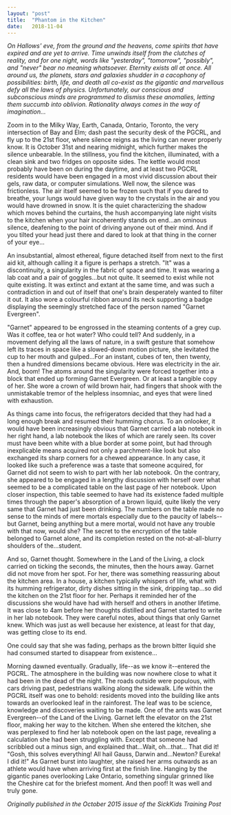 ```yaml
---
layout: "post"
title:  "Phantom in the Kitchen"
date:   2018-11-04
---
```


*On Hallows' eve, from the ground and the heavens, come spirits that have expired 
and are yet to arrive. Time unwinds itself from the clutches of reality, and for 
one night, words like "yesterday", "tomorrow", "possibly", and "never" bear no 
meaning whatsoever. Eternity exists all at once. All around us, the planets, 
stars and galaxies shudder in a cacophony of possibilities: birth, life, and 
death all co-exist as the gigantic and marvellous defy all the laws of physics. 
Unfortunately, our conscious and subconscious minds are programmed to dismiss 
these anomalies, letting them succumb into oblivion. Rationality always comes in 
the way of imagination...*

Zoom in to the Milky Way, Earth, Canada, Ontario, Toronto, the very intersection 
of Bay and Elm; dash past the security desk of the PGCRL, and fly up to the 21st 
floor, where silence reigns as the living can never properly know. It is October 
31st and nearing midnight, which further makes the silence unbearable. In the 
stillness, you find the kitchen, illuminated, with a clean sink and two fridges 
on opposite sides. The kettle would most probably have been on during the 
daytime, and at least two PGCRL residents would have been engaged in a most 
vivid discussion about their gels, raw data, or computer simulations. Well now, 
the silence was frictionless. The air itself seemed to be frozen such that if 
you dared to breathe, your lungs would have given way to the crystals in the air 
and you would have drowned in snow. It is the quiet characterizing the shadow 
which moves behind the curtains, the hush accompanying late night visits to the 
kitchen when your hair incoherently stands on end...an ominous silence, deafening 
to the point of driving anyone out of their mind. And if you tilted your head 
just there and dared to look at that thing in the corner of your eye...

An insubstantial, almost ethereal, figure detached itself from next to the first 
aid kit, although calling it a figure is perhaps a stretch. "It" was a 
discontinuity, a singularity in the fabric of space and time. It was wearing a 
lab coat and a pair of goggles...but not quite. It seemed to exist while not quite 
existing. It was extinct and extant at the same time, and was such a 
contradiction in and out of itself that one's brain desperately wanted to filter 
it out. It also wore a colourful ribbon around its neck supporting a badge 
displaying the seemingly stretched face of the person named "Garnet Evergreen".

"Garnet" appeared to be engrossed in the steaming contents of a grey cup. Was it 
coffee, tea or hot water? Who could tell? And suddenly, in a movement defying 
all the laws of nature, in a swift gesture that somehow left its traces in space 
like a slowed-down motion picture, she levitated the cup to her mouth and 
gulped...For an instant, cubes of ten, then twenty, then a hundred dimensions 
became obvious. Here was electricity in the air. And, boom! The atoms around the 
singularity were forced together into a block that ended up forming Garnet 
Evergreen. Or at least a tangible copy of her. She wore a crown of wild brown 
hair, had fingers that shook with the unmistakable tremor of the helpless 
insomniac, and eyes that were lined with exhaustion.

As things came into focus, the refrigerators decided that they had had a long 
enough break and resumed their humming chorus. To an onlooker, it would have 
been increasingly obvious that Garnet carried a lab notebook in her right hand, 
a lab notebook the likes of which are rarely seen. Its cover must have been 
white with a blue border at some point, but had through inexplicable means 
acquired not only a parchment-like look but also exchanged its sharp corners for 
a chewed appearance. In any case, it looked like such a preference was a taste 
that someone acquired, for Garnet did not seem to wish to part with her lab 
notebook. On the contrary, she appeared to be engaged in a lengthy discussion 
with herself over what seemed to be a complicated table on the last page of her 
notebook. Upon closer inspection, this table seemed to have had its existence 
faded multiple times through the paper's absorption of a brown liquid, quite 
likely the very same that Garnet had just been drinking. The numbers on the 
table made no sense to the minds of mere mortals especially due to the paucity 
of labels--but Garnet, being anything but a mere mortal, would not have any 
trouble with that now, would she? The secret to the encryption of the table 
belonged to Garnet alone, and its completion rested on the not-at-all-blurry 
shoulders of the...student.

And so, Garnet thought. Somewhere in the Land of the Living, a clock carried on 
ticking the seconds, the minutes, then the hours away. Garnet did not move from 
her spot. For her, there was something reassuring about the kitchen area. In a 
house, a kitchen typically whispers of life, what with its humming refrigerator, 
dirty dishes sitting in the sink, dripping tap...so did the kitchen on the 21st 
floor for her. Perhaps it reminded her of the discussions she would have had 
with herself and others in another lifetime. It was close to 4am before her 
thoughts distilled and Garnet started to write in her lab notebook. They were 
careful notes, about things that only Garnet knew. Which was just as well 
because her existence, at least for that day, was getting close to its end.

One could say that she was fading, perhaps as the brown bitter liquid she had 
consumed started to disappear from existence...

Morning dawned eventually. Gradually, life--as we know it--entered the PGCRL. The 
atmosphere in the building was now nowhere close to what it had been in the dead 
of the night. The roads outside were populous, with cars driving past, 
pedestrians walking along the sidewalk. Life within the PGCRL itself was one to 
behold: residents moved into the building like ants towards an overlooked leaf 
in the rainforest. The leaf was to be science, knowledge and discoveries waiting 
to be made. One of the ants was Garnet Evergreen--of the Land of the Living. 
Garnet left the elevator on the 21st floor, making her way to the kitchen. When 
she entered the kitchen, she was perplexed to find her lab notebook open on the 
last page, revealing a calculation she had been struggling with. Except that 
someone had scribbled out a minus sign, and explained that...Wait, oh...that...
That did it! "Gosh, this solves everything! All hail Gauss, Darwin and...Newton? 
Eureka! I did it!" As Garnet burst into laughter, she raised her arms outwards 
as an athlete would have when arriving first at the finish line. Hanging by the 
gigantic panes overlooking Lake Ontario, something singular grinned like the 
Cheshire cat for the briefest moment. And then poof! It was well and truly gone.

*Originally published in the October 2015 issue of the SickKids Training Post*